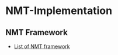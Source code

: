 # NMT-Implementation

## NMT Framework
* [List of NMT framework](https://github.com/jonsafari/nmt-list)
